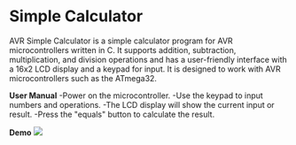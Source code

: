 # Simple Calculator

AVR Simple Calculator is a simple calculator program for AVR microcontrollers written in C. It supports addition, subtraction, multiplication, and division operations and has a user-friendly interface with a 16x2 LCD display and a keypad for input. It is designed to work with AVR microcontrollers such as the ATmega32.
 
**User Manual**
-Power on the microcontroller.
-Use the keypad to input numbers and operations.
-The LCD display will show the current input or result.
-Press the "equals" button to calculate the result.

**Demo**
![](https://github.com/husseinAhmed10/Simple-Calculator/blob/main/Calculator.gif)
